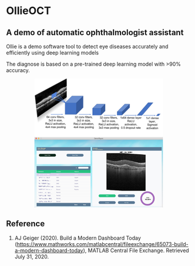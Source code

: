 # OllieOCT
## A demo of automatic ophthalmologist assistant 

Ollie is a demo software tool to detect eye diseases accurately and efficiently using deep learning models

The diagnose is based on a pre-trained deep learning model with >90% accuracy. 

<p align="center">
  <img src="Pictures/DLmodel.png" width="350" >
  <img src="Pictures/Screenshot.jpg" width="350" alt="accessibility text">
</p>


## Reference
1. AJ Geiger (2020). Build a Modern Dashboard Today (https://www.mathworks.com/matlabcentral/fileexchange/65073-build-a-modern-dashboard-today), MATLAB Central File Exchange. Retrieved July 31, 2020.

